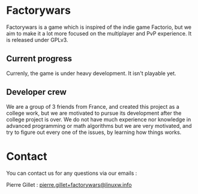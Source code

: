 # Factorywars

Factorywars is a game which is inspired of the indie game Factorio, but we aim to make it a lot more focused on the multiplayer and PvP experience. It is released under GPLv3.


## Current progress

Currenly, the game is under heavy development. It isn't playable yet.

## Developer crew

We are a group of 3 friends from France, and created this project as a college work, but we are motivated to pursue its development after the college project is over. We do not have much experience nor knowledge in advanced programming or math algorithms but we are very motivated, and try to figure out every one of the issues, by learning how things works.

# Contact

You can contact us for any questions via our emails :

Pierre Gillet :
pierre.gillet+factorywars@linuxw.info

